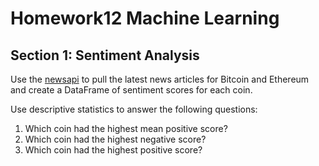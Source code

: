 # Homework12 Machine Learning

## Section 1: Sentiment Analysis

Use the [newsapi](https://newsapi.org/) to pull the latest news articles for Bitcoin and Ethereum and create a DataFrame of sentiment scores for each coin.

Use descriptive statistics to answer the following questions:
1. Which coin had the highest mean positive score?
2. Which coin had the highest negative score?
3. Which coin had the highest positive score?